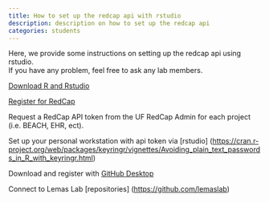 ```yaml
---
title: How to set up the redcap api with rstudio 
description: description on how to set up the redcap api
categories: students
---
```


Here, we provide some instructions on setting up the redcap api using rstudio.  
If you have any problem, feel free to ask any lab members.

[Download R and Rstudio](https://cran.r-project.org/bin/windows/base/)

[Register for RedCap ](https://www.ctsi.ufl.edu/category/redcap/)

Request a RedCap API token from the UF RedCap Admin for each project (i.e. BEACH, EHR, ect).

Set up your personal workstation with api token via [rstudio] (https://cran.r-project.org/web/packages/keyringr/vignettes/Avoiding_plain_text_passwords_in_R_with_keyringr.html)

Download and register with [GitHub Desktop](https://desktop.github.com/) 

Connect to Lemas Lab [repositories] (https://github.com/lemaslab)